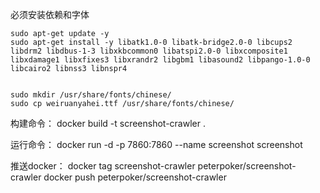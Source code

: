 必须安装依赖和字体
```
sudo apt-get update -y
sudo apt-get install -y libatk1.0-0 libatk-bridge2.0-0 libcups2 libdrm2 libdbus-1-3 libxkbcommon0 libatspi2.0-0 libxcomposite1 libxdamage1 libxfixes3 libxrandr2 libgbm1 libasound2 libpango-1.0-0 libcairo2 libnss3 libnspr4


sudo mkdir /usr/share/fonts/chinese/
sudo cp weiruanyahei.ttf /usr/share/fonts/chinese/

```



构建命令：
docker build -t screenshot-crawler .

运行命令：
docker run -d -p 7860:7860 --name screenshot screenshot


推送docker：
docker tag screenshot-crawler peterpoker/screenshot-crawler
docker push peterpoker/screenshot-crawler